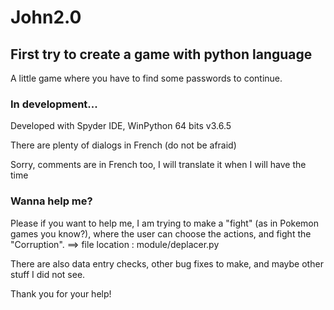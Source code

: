 # John2.0
## First try to create a game with python language

A little game where you have to find some passwords to continue.

### In development...
Developed with Spyder IDE, WinPython 64 bits v3.6.5 

There are plenty of dialogs in French (do not be afraid)

Sorry, comments are in French too, I will translate it when I will have the time

### Wanna help me?
Please if you want to help me, I am trying to make a "fight" (as in Pokemon games you know?), where the user can choose the actions, and fight the "Corruption".
==> file location : module/deplacer.py

There are also data entry checks, other bug fixes to make, and maybe other stuff I did not see.

Thank you for your help!